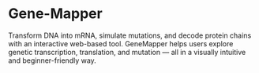 # Gene-Mapper
Transform DNA into mRNA, simulate mutations, and decode protein chains with an interactive web-based tool. GeneMapper helps users explore genetic transcription, translation, and mutation — all in a visually intuitive and beginner-friendly way.
